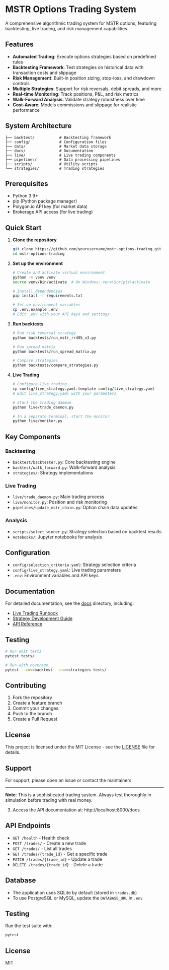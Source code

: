 # MSTR Options Trading System

A comprehensive algorithmic trading system for MSTR options, featuring backtesting, live trading, and risk management capabilities.

## Features

- **Automated Trading**: Execute options strategies based on predefined rules
- **Backtesting Framework**: Test strategies on historical data with transaction costs and slippage
- **Risk Management**: Built-in position sizing, stop-loss, and drawdown controls
- **Multiple Strategies**: Support for risk reversals, debit spreads, and more
- **Real-time Monitoring**: Track positions, P&L, and risk metrics
- **Walk-Forward Analysis**: Validate strategy robustness over time
- **Cost-Aware**: Models commissions and slippage for realistic performance

## System Architecture

```
├── backtest/           # Backtesting framework
├── config/             # Configuration files
├── data/               # Market data storage
├── docs/               # Documentation
├── live/               # Live trading components
├── pipelines/          # Data processing pipelines
├── scripts/            # Utility scripts
└── strategies/         # Trading strategies
```

## Prerequisites

- Python 3.9+
- pip (Python package manager)
- Polygon.io API key (for market data)
- Brokerage API access (for live trading)

## Quick Start

1. **Clone the repository**
   ```bash
   git clone https://github.com/yourusername/mstr-options-trading.git
   cd mstr-options-trading
   ```

2. **Set up the environment**
   ```bash
   # Create and activate virtual environment
   python -m venv venv
   source venv/bin/activate  # On Windows: venv\Scripts\activate

   # Install dependencies
   pip install -r requirements.txt

   # Set up environment variables
   cp .env.example .env
   # Edit .env with your API keys and settings
   ```

3. **Run backtests**
   ```bash
   # Run risk reversal strategy
   python backtests/run_mstr_rr405_v3.py
   
   # Run spread matrix
   python backtests/run_spread_matrix.py
   
   # Compare strategies
   python backtests/compare_strategies.py
   ```

4. **Live Trading**
   ```bash
   # Configure live trading
   cp config/live_strategy.yaml.template config/live_strategy.yaml
   # Edit live_strategy.yaml with your parameters
   
   # Start the trading daemon
   python live/trade_daemon.py
   
   # In a separate terminal, start the monitor
   python live/monitor.py
   ```

## Key Components

### Backtesting

- `backtest/backtester.py`: Core backtesting engine
- `backtest/walk_forward.py`: Walk-forward analysis
- `strategies/`: Strategy implementations

### Live Trading

- `live/trade_daemon.py`: Main trading process
- `live/monitor.py`: Position and risk monitoring
- `pipelines/update_mstr_chain.py`: Option chain data updates

### Analysis

- `scripts/select_winner.py`: Strategy selection based on backtest results
- `notebooks/`: Jupyter notebooks for analysis

## Configuration

- `config/selection_criteria.yaml`: Strategy selection criteria
- `config/live_strategy.yaml`: Live trading parameters
- `.env`: Environment variables and API keys

## Documentation

For detailed documentation, see the [docs](docs/) directory, including:

- [Live Trading Runbook](docs/LIVE_TRADING_RUNBOOK.md)
- [Strategy Development Guide](docs/STRATEGY_DEVELOPMENT.md)
- [API Reference](docs/API_REFERENCE.md)

## Testing

```bash
# Run unit tests
pytest tests/

# Run with coverage
pytest --cov=backtest --cov=strategies tests/
```

## Contributing

1. Fork the repository
2. Create a feature branch
3. Commit your changes
4. Push to the branch
5. Create a Pull Request

## License

This project is licensed under the MIT License - see the [LICENSE](LICENSE) file for details.

## Support

For support, please open an issue or contact the maintainers.

---

**Note**: This is a sophisticated trading system. Always test thoroughly in simulation before trading with real money.

3. Access the API documentation at: http://localhost:8000/docs

## API Endpoints

- `GET /health` - Health check
- `POST /trades/` - Create a new trade
- `GET /trades/` - List all trades
- `GET /trades/{trade_id}` - Get a specific trade
- `PATCH /trades/{trade_id}` - Update a trade
- `DELETE /trades/{trade_id}` - Delete a trade

## Database

- The application uses SQLite by default (stored in `trades.db`)
- To use PostgreSQL or MySQL, update the `DATABASE_URL` in `.env`

## Testing

Run the test suite with:

```bash
pytest
```

## License

MIT
